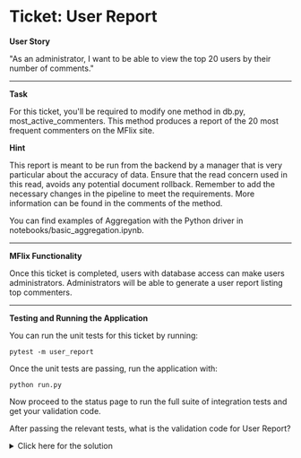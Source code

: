 # Ticket: User Report

**User Story**

"As an administrator, I want to be able to view the top 20 users by their number of comments."

---

**Task**

For this ticket, you'll be required to modify one method in db.py, most_active_commenters. This method produces a report of the 20 most frequent commenters on the MFlix site.

**Hint**

This report is meant to be run from the backend by a manager that is very particular about the accuracy of data. Ensure that the read concern used in this read, avoids any potential document rollback.
Remember to add the necessary changes in the pipeline to meet the requirements. More information can be found in the comments of the method.

You can find examples of Aggregation with the Python driver in notebooks/basic_aggregation.ipynb.

---

**MFlix Functionality**

Once this ticket is completed, users with database access can make users administrators. Administrators will be able to generate a user report listing top commenters.

---

**Testing and Running the Application**

You can run the unit tests for this ticket by running:

```
pytest -m user_report
```

Once the unit tests are passing, run the application with:

```
python run.py
```

Now proceed to the status page to run the full suite of integration tests and get your validation code.

After passing the relevant tests, what is the validation code for User Report?

<details>
  <summary>Click here for the solution</summary>
    Answer: 5accad3272455e5db79e4dad
</details>
